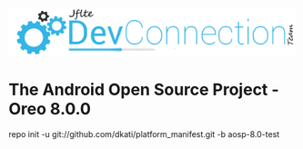 <img src="https://raw.githubusercontent.com/AOSP-JF-MM/platform_manifest/aosp-7.1.2/JFDCNT.png">

The Android Open Source Project - Oreo 8.0.0
===========

repo init -u git://github.com/dkati/platform_manifest.git -b aosp-8.0-test
